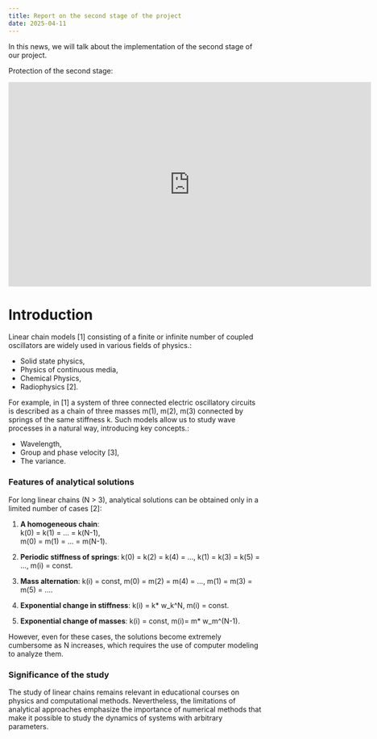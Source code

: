 ```yaml
---
title: Report on the second stage of the project
date: 2025-04-11
---
```


In this news, we will talk about the implementation of the second stage of our project.

Protection of the second stage:

<iframe width="720" height="405" src="https://rutube.ru/play/embed/323bd636ba9f2daa3eba7c696f1003d4/" frameBorder="0" allow="clipboard-write; autoplay" webkitAllowFullScreen mozallowfullscreen allowFullScreen></iframe>

<!--more-->

# Introduction  
Linear chain models [1] consisting of a finite or infinite number of coupled oscillators are widely used in various fields of physics.:  
- Solid state physics,  
- Physics of continuous media,
- Chemical Physics,  
- Radiophysics [2].  

For example, in [1] a system of three connected electric oscillatory circuits is described as a chain of three masses m(1), m(2), m(3) connected by springs of the same stiffness k. Such models allow us to study wave processes in a natural way, introducing key concepts.:  
- Wavelength,  
- Group and phase velocity [3],  
- The variance.  

### Features of analytical solutions  
For long linear chains (N > 3), analytical solutions can be obtained only in a limited number of cases [2]:
1. **A homogeneous chain**:  
   k(0) = k(1) = ... = k(N-1),  
   m(0) = m(1) = ... = m(N-1).  

2. **Periodic stiffness of springs**:
k(0) = k(2) = k(4) = ...,
k(1) = k(3) = k(5) = ...,
m(i) = const.  

3. **Mass alternation**:
k(i) = const,
m(0) = m(2) = m(4) = ...,
m(1) = m(3) = m(5) = ....  

4. **Exponential change in stiffness**:
k(i) = k* w_k^N,
m(i) = const.  

5. **Exponential change of masses**:
k(i) = const,
m(i)= m* w_m^(N-1).  

However, even for these cases, the solutions become extremely cumbersome as N increases, which requires the use of computer modeling to analyze them.  

### Significance of the study  
The study of linear chains remains relevant in educational courses on physics and computational methods. Nevertheless, the limitations of analytical approaches emphasize the importance of numerical methods that make it possible to study the dynamics of systems with arbitrary parameters.